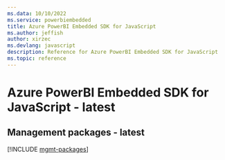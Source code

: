 ```yaml
---
ms.data: 10/10/2022
ms.service: powerbiembedded
title: Azure PowerBI Embedded SDK for JavaScript
ms.author: jeffish
author: xirzec
ms.devlang: javascript
description: Reference for Azure PowerBI Embedded SDK for JavaScript
ms.topic: reference
---
```

# Azure PowerBI Embedded SDK for JavaScript - latest

## Management packages - latest
[!INCLUDE [mgmt-packages](powerbi-embedded-mgmt-index.md)]